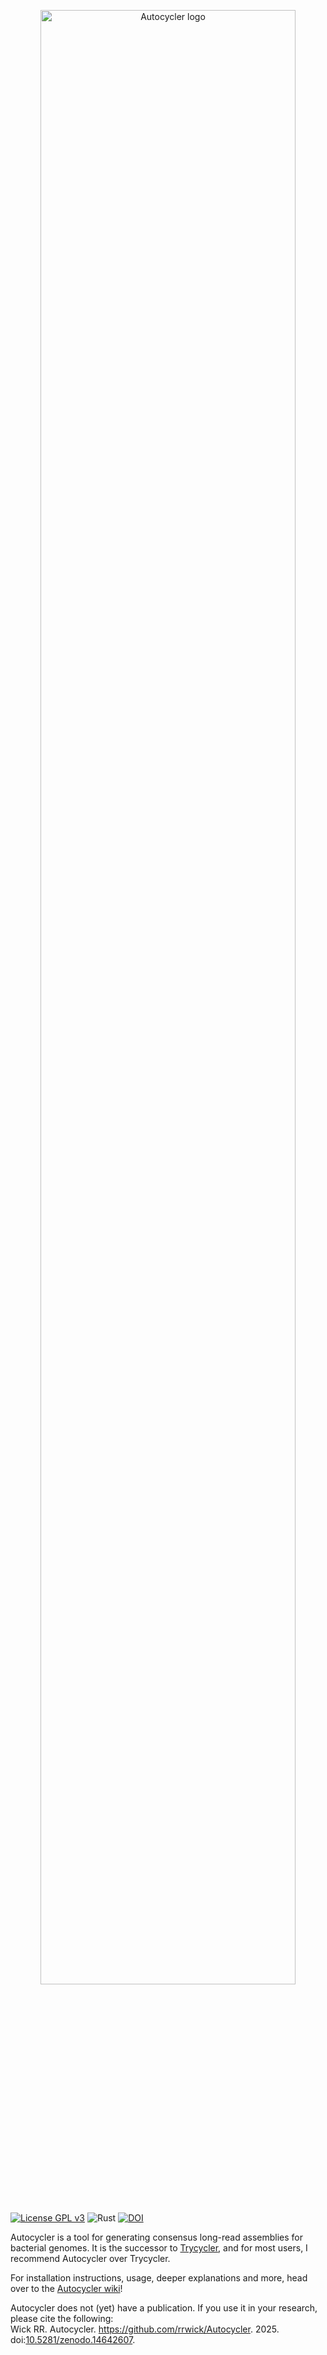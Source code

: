 <p align="center"><img src="https://github.com/rrwick/Autocycler/wiki/images/logo.png" alt="Autocycler logo" width="90%"></p>

[![License GPL v3](https://img.shields.io/badge/license-GPL%20v3-blue.svg)](https://www.gnu.org/licenses/gpl-3.0.en.html) ![Rust](https://github.com/rrwick/Autocycler/actions/workflows/rust.yml/badge.svg) [![DOI](https://zenodo.org/badge/DOI/10.5281/zenodo.14642607.svg)](https://doi.org/10.5281/zenodo.14642607)

Autocycler is a tool for generating consensus long-read assemblies for bacterial genomes. It is the successor to [Trycycler](https://github.com/rrwick/Trycycler), and for most users, I recommend Autocycler over Trycycler.

For installation instructions, usage, deeper explanations and more, head over to the [Autocycler wiki](https://github.com/rrwick/Autocycler/wiki)!

Autocycler does not (yet) have a publication. If you use it in your research, please cite the following:<br>
Wick RR. Autocycler. https://github.com/rrwick/Autocycler. 2025. doi:[10.5281/zenodo.14642607](https://doi.org/10.5281/zenodo.14642607).
